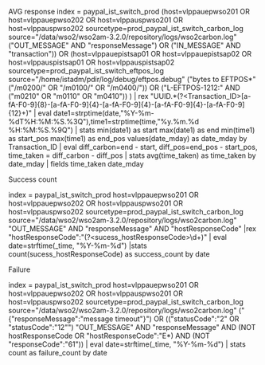 AVG response
index = paypal_ist_switch_prod (host=vlppauepwso201 OR host=vlppauepwso202 OR host=vlppauspwso201 OR host=vlppauspwso202 sourcetype=prod_paypal_ist_switch_carbon_log source="/data/wso2/wso2am-3.2.0/repository/logs/wso2carbon.log" ("OUT_MESSAGE" AND "responseMessage") OR ("IN_MESSAGE" AND "transaction")) OR (host=vlppauepistsap01 OR host=vlppauepistsap02 OR host=vlppauspistsap01 OR host=vlppauspistsap02 sourcetype=prod_paypal_ist_switch_eftpos_log source="/home/istadm/pdir/log/debug/eftpos.debug" ("bytes to EFTPOS*" ("/m0200/" OR "/m0100/" OR "/m0400/")) OR ("L-EFTPOS-1212:" AND ("m0210" OR "m0110" OR "m0410")) )
| rex "UUID.*(?<Transaction_ID>[a-fA-F0-9]{8}-[a-fA-F0-9]{4}-[a-fA-F0-9]{4}-[a-fA-F0-9]{4}-[a-fA-F0-9]{12}+)"
| eval date1=strptime(date,"%Y-%m-%dT%H:%M:%S.%3Q"),time1=strptime(time,"%y.%m.%d %H:%M:%S.%9Q")
| stats min(date1) as start max(date1) as end min(time1) as start_pos max(time1) as end_pos values(date_mday) as date_mday by Transaction_ID
| eval diff_carbon=end - start, diff_pos=end_pos - start_pos, time_taken = diff_carbon - diff_pos
| stats avg(time_taken) as time_taken by date_mday
| fields time_taken date_mday

Success count

index = paypal_ist_switch_prod host=vlppauepwso201 OR host=vlppauepwso202 OR host=vlppauspwso201 OR host=vlppauspwso202     sourcetype=prod_paypal_ist_switch_carbon_log source="/data/wso2/wso2am-3.2.0/repository/logs/wso2carbon.log"     "OUT_MESSAGE" AND "responseMessage" AND "hostResponseCode" |rex "hostResponseCode\"\:\"(?<sucess_hostResponseCode>\d+)" | eval date=strftime(_time, "%Y-%m-%d") |stats count(sucess_hostResponseCode) as success_count by date

Failure


index = paypal_ist_switch_prod host=vlppauepwso201 OR host=vlppauepwso202 OR host=vlppauspwso201 OR host=vlppauspwso202
sourcetype=prod_paypal_ist_switch_carbon_log source="/data/wso2/wso2am-3.2.0/repository/logs/wso2carbon.log" ("{\"responseMessage\":\"message timeout\"}") OR (("statusCode\":\"2" OR "statusCode\":\"12\"") "OUT_MESSAGE" AND "responseMessage" AND (NOT hostResponseCode OR \"hostResponseCode\"\:\"E*) AND (NOT \"responseCode\"\:\"61\"))
| eval date=strftime(_time, "%Y-%m-%d")
| stats count as failure_count by date

